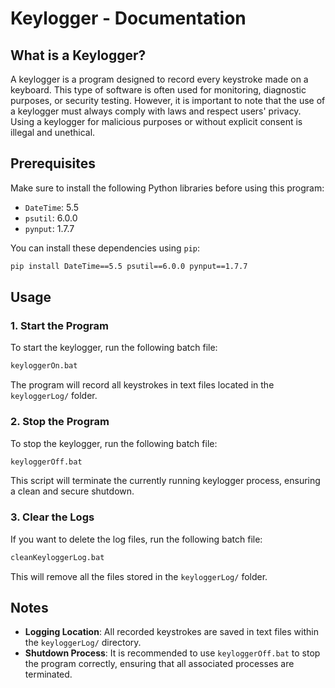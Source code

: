 # Keylogger - Documentation

## What is a Keylogger?
A keylogger is a program designed to record every keystroke made on a keyboard. This type of software is often used for monitoring, diagnostic purposes, or security testing. However, it is important to note that the use of a keylogger must always comply with laws and respect users' privacy. Using a keylogger for malicious purposes or without explicit consent is illegal and unethical.

## Prerequisites
Make sure to install the following Python libraries before using this program:

- `DateTime`: 5.5
- `psutil`: 6.0.0
- `pynput`: 1.7.7

You can install these dependencies using `pip`:
```bash
pip install DateTime==5.5 psutil==6.0.0 pynput==1.7.7
```

## Usage

### 1. Start the Program
To start the keylogger, run the following batch file:
```bash
keyloggerOn.bat
```
The program will record all keystrokes in text files located in the `keyloggerLog/` folder.

### 2. Stop the Program
To stop the keylogger, run the following batch file:
```bash
keyloggerOff.bat
```
This script will terminate the currently running keylogger process, ensuring a clean and secure shutdown.

### 3. Clear the Logs
If you want to delete the log files, run the following batch file:
```bash
cleanKeyloggerLog.bat
```
This will remove all the files stored in the `keyloggerLog/` folder.

## Notes
- **Logging Location**: All recorded keystrokes are saved in text files within the `keyloggerLog/` directory.
- **Shutdown Process**: It is recommended to use `keyloggerOff.bat` to stop the program correctly, ensuring that all associated processes are terminated.
